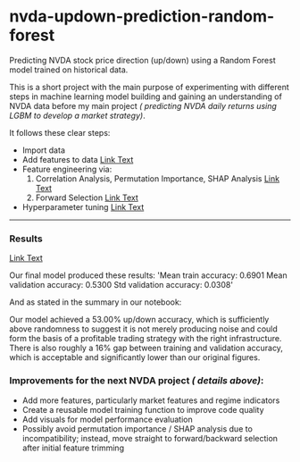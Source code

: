 # nvda-updown-prediction-random-forest
Predicting NVDA stock price direction (up/down) using a Random Forest model trained on historical data.

This is a short project with the main purpose of experimenting with different steps in machine learning model building and gaining an understanding of NVDA data before my main project *( predicting NVDA daily returns using LGBM to develop a market strategy)*.

It follows these clear steps:

- Import data
- Add features to data [Link Text](NVDA_rf.ipynb#adding-basic-features-to-the-dataset-to-use-in-our-ML-models)
- Feature engineering via:
  1) Correlation Analysis, Permutation Importance, SHAP Analysis [Link Text](NVDA_rf.ipynb#feature-importance-analysis)
  2) Forward Selection [Link Text](NVDA_rf.ipynb#forward-selection)
- Hyperparameter tuning [Link Text](NVDA_rf.ipynb#hyperparameter-tuning)

---

### Results 
[Link Text](NVDA_rf.ipynb#results)

Our final model produced these results:
  'Mean train accuracy: 0.6901
   Mean validation accuracy: 0.5300
   Std validation accuracy: 0.0308'

And as stated in the summary in our notebook:
    
  Our model achieved a 53.00% up/down accuracy, which is sufficiently above randomness to suggest it is not merely producing noise and could form the basis of a profitable trading strategy with the right infrastructure. There is also roughly a 16% gap between training and validation accuracy, which is acceptable and significantly lower than our original figures.

### Improvements for the next NVDA project *( details above)*:
- Add more features, particularly market features and regime indicators
- Create a reusable model training function to improve code quality
- Add visuals for model performance evaluation
- Possibly avoid permutation importance / SHAP analysis due to incompatibility; instead, move straight to forward/backward selection after initial feature trimming
